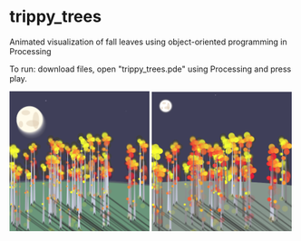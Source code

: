 # trippy_trees
Animated visualization of fall leaves using object-oriented programming in Processing

To run: download files, open "trippy_trees.pde" using Processing and press play.

<img src="/screenshots/trippy_trees1.png?raw=true" data-canonical-src="/screenshots/trippy_trees1.png?raw=true" width="49%" />
<img src="/screenshots/trippy_trees2.png?raw=true" data-canonical-src="/screenshots/trippy_trees2.png?raw=true" width="49%" />
